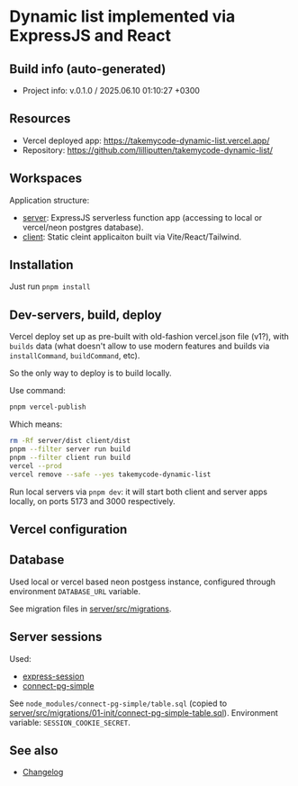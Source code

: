 <!--
 @since 2025.06.07, 19:45
 @changed 2025.06.10, 01:03
-->

# Dynamic list implemented via ExpressJS and React

## Build info (auto-generated)

- Project info: v.0.1.0 / 2025.06.10 01:10:27 +0300

## Resources

- Vercel deployed app: https://takemycode-dynamic-list.vercel.app/
- Repository: https://github.com/lilliputten/takemycode-dynamic-list/

## Workspaces

Application structure:

- [server](server): ExpressJS serverless function app (accessing to local or vercel/neon postgres database).
- [client](client): Static cleint applicaiton built via Vite/React/Tailwind.

## Installation

Just run `pnpm install`

## Dev-servers, build, deploy

Vercel deploy set up as pre-built with old-fashion vercel.json file (v1?), with `builds` data (what doesn't allow to use modern features and builds via `installCommand`, `buildCommand`, etc).

So the only way to deploy is to build locally.

Use command:

```bash
pnpm vercel-publish
```

Which means:

```bash
rm -Rf server/dist client/dist
pnpm --filter server run build
pnpm --filter client run build
vercel --prod
vercel remove --safe --yes takemycode-dynamic-list
```

Run local servers via `pnpm dev`: it will start both client and server apps locally, on ports 5173 and 3000 respectively.

## Vercel configuration

## Database

Used local or vercel based neon postgess instance, configured through environment `DATABASE_URL` variable.

See migration files in [server/src/migrations](server/src/migrations).

## Server sessions

Used:

- [express-session](https://www.npmjs.com/package/express-session#compatible-session-stores)
- [connect-pg-simple](https://www.npmjs.com/package/connect-pg-simple)

See `node_modules/connect-pg-simple/table.sql` (copied to [server/src/migrations/01-init/connect-pg-simple-table.sql](server/src/migrations/01-init/connect-pg-simple-table.sql)).
Environment variable: `SESSION_COOKIE_SECRET`.

## See also

- [Changelog](CHANGELOG.md)
